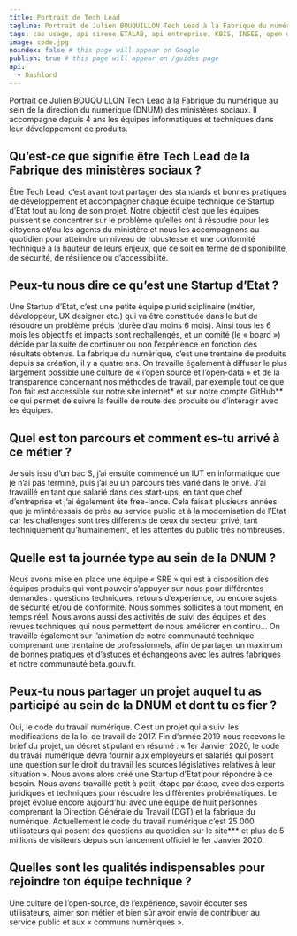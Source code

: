 ```yaml
---
title: Portrait de Tech Lead
tagline: Portrait de Julien BOUQUILLON Tech Lead à la Fabrique du numérique
tags: cas usage, api sirene,ETALAB, api entreprise, KBIS, INSEE, open data
image: code.jpg
noindex: false # this page will appear on Google
publish: true # this page will appear on /guides page
api:
  - Dashlord
---
```


Portrait de Julien BOUQUILLON Tech Lead à la Fabrique du numérique au sein de la direction du numérique (DNUM) des ministères sociaux. Il accompagne depuis 4 ans les équipes informatiques et techniques dans leur développement de produits.

## Qu’est-ce que signifie être Tech Lead de la Fabrique des ministères sociaux ?

Être Tech Lead, c’est avant tout partager des standards et bonnes pratiques de développement et accompagner chaque équipe technique de Startup d’Etat tout au long de son projet. Notre objectif c’est que les équipes puissent se concentrer sur le problème qu’elles ont à résoudre pour les citoyens et/ou les agents du ministère et nous les accompagnons au quotidien pour atteindre un niveau de robustesse et une conformité technique à la hauteur de leurs enjeux, que ce soit en terme de disponibilité, de sécurité, de résilience ou d’accessibilité.

## Peux-tu nous dire ce qu’est une Startup d’Etat ?

Une Startup d’Etat, c’est une petite équipe pluridisciplinaire (métier, développeur, UX designer etc.) qui va être constituée dans le but de résoudre un problème précis (durée d’au moins 6 mois). Ainsi tous les 6 mois les objectifs et impacts sont rechallengés, et un comité (le « board ») décide par la suite de continuer ou non l’expérience en fonction des résultats obtenus. La fabrique du numérique, c’est une trentaine de produits depuis sa création, il y a quatre ans. On travaille également à diffuser le plus largement possible une culture de « l’open source et l’open-data » et de la transparence concernant nos méthodes de travail, par exemple tout ce que l’on fait est accessible sur notre site internet\* et sur notre compte GitHub\*\* ce qui permet de suivre la feuille de route des produits ou d’interagir avec les équipes.

## Quel est ton parcours et comment es-tu arrivé à ce métier ?

Je suis issu d’un bac S, j’ai ensuite commencé un IUT en informatique que je n’ai pas terminé, puis j’ai eu un parcours très varié dans le privé. J’ai travaillé en tant que salarié dans des start-ups, en tant que chef d’entreprise et j’ai également été free-lance. Cela faisait plusieurs années que je m’intéressais de près au service public et à la modernisation de l’Etat car les challenges sont très différents de ceux du secteur privé, tant techniquement qu’humainement, et les attentes du public très nombreuses.

## Quelle est ta journée type au sein de la DNUM ?

Nous avons mise en place une équipe « SRE » qui est à disposition des équipes produits qui vont pouvoir s’appuyer sur nous pour différentes demandes : questions techniques, retours d’expérience, ou encore sujets de sécurité et/ou de conformité. Nous sommes sollicités à tout moment, en temps réel. Nous avons aussi des activités de suivi des équipes et des revues techniques qui nous permettent de nous améliorer en continu… On travaille également sur l’animation de notre communauté technique comprenant une trentaine de professionnels, afin de partager un maximum de bonnes pratiques et d’astuces et échangeons avec les autres fabriques et notre communauté beta.gouv.fr.

## Peux-tu nous partager un projet auquel tu as participé au sein de la DNUM et dont tu es fier ?

Oui, le code du travail numérique. C’est un projet qui a suivi les modifications de la loi de travail de 2017. Fin d’année 2019 nous recevons le brief du projet, un décret stipulant en résumé : « 1er Janvier 2020, le code du travail numérique devra fournir aux employeurs et salariés qui posent une question sur le droit du travail les sources législatives relatives à leur situation ». Nous avons alors créé une Startup d’Etat pour répondre à ce besoin. Nous avons travaillé petit à petit, étape par étape, avec des experts juridiques et techniques pour résoudre les différentes problématiques. Le projet évolue encore aujourd’hui avec une équipe de huit personnes comprenant la Direction Générale du Travail (DGT) et la fabrique du numérique. Actuellement le code du travail numérique c’est 25 000 utilisateurs qui posent des questions au quotidien sur le site\*\*\* et plus de 5 millions de visiteurs depuis son lancement officiel le 1er Janvier 2020.

## Quelles sont les qualités indispensables pour rejoindre ton équipe technique ?

Une culture de l’open-source, de l’expérience, savoir écouter ses utilisateurs, aimer son métier et bien sûr avoir envie de contribuer au service public et aux « communs numériques ».
